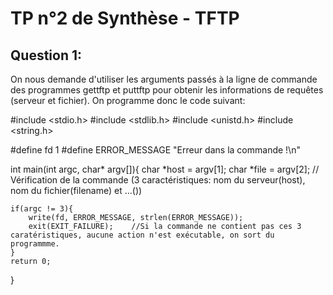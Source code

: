 # TP n°2 de Synthèse - TFTP

## Question 1:

On nous demande d'utiliser les arguments passés à la ligne de commande des programmes gettftp et
puttftp pour obtenir les informations de requêtes (serveur et fichier). On programme donc le code suivant:

#include <stdio.h>
#include <stdlib.h>
#include <unistd.h>
#include <string.h>

#define fd 1
#define ERROR_MESSAGE "Erreur dans la commande !\n"

int main(int argc, char* argv[]){
    char *host = argv[1];
    char *file = argv[2];
    // Vérification de la commande (3 caractéristiques: nom du serveur(host), nom du fichier(filename) et ...())
    
    if(argc != 3){
        write(fd, ERROR_MESSAGE, strlen(ERROR_MESSAGE));
        exit(EXIT_FAILURE);    //Si la commande ne contient pas ces 3 caratéristiques, aucune action n'est exécutable, on sort du programmme.
    }
    return 0;
}
